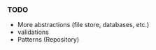 

### TODO

 - More abstractions (file store, databases, etc.)
 - validations
 - Patterns (Repository)